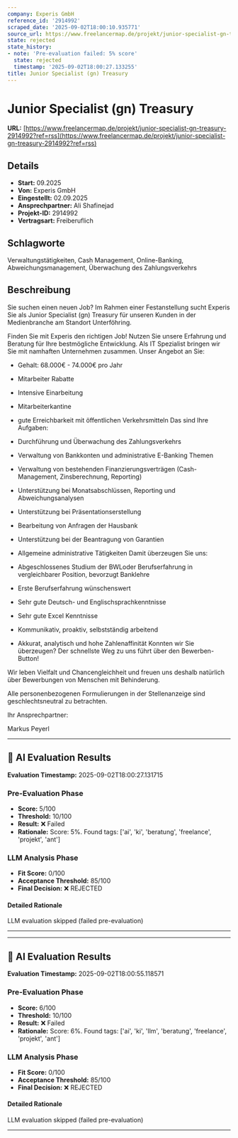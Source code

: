 ```yaml
---
company: Experis GmbH
reference_id: '2914992'
scraped_date: '2025-09-02T18:00:10.935771'
source_url: https://www.freelancermap.de/projekt/junior-specialist-gn-treasury-2914992?ref=rss
state: rejected
state_history:
- note: 'Pre-evaluation failed: 5% score'
  state: rejected
  timestamp: '2025-09-02T18:00:27.133255'
title: Junior Specialist (gn) Treasury
---
```



# Junior Specialist (gn) Treasury
**URL:** [https://www.freelancermap.de/projekt/junior-specialist-gn-treasury-2914992?ref=rss](https://www.freelancermap.de/projekt/junior-specialist-gn-treasury-2914992?ref=rss)
## Details
- **Start:** 09.2025
- **Von:** Experis GmbH
- **Eingestellt:** 02.09.2025
- **Ansprechpartner:** Ali Shafinejad
- **Projekt-ID:** 2914992
- **Vertragsart:** Freiberuflich

## Schlagworte
Verwaltungstätigkeiten, Cash Management, Online-Banking, Abweichungsmanagement, Überwachung des Zahlungsverkehrs

## Beschreibung
Sie suchen einen neuen Job?
Im Rahmen einer Festanstellung sucht Experis Sie als Junior Specialist (gn) Treasury für unseren Kunden in der Medienbranche am Standort Unterföhring.

Finden Sie mit Experis den richtigen Job! Nutzen Sie unsere Erfahrung und Beratung für Ihre bestmögliche Entwicklung. Als IT Spezialist bringen wir Sie mit namhaften Unternehmen zusammen.
Unser Angebot an Sie:

- Gehalt: 68.000€ - 74.000€ pro Jahr
- Mitarbeiter Rabatte
- Intensive Einarbeitung
- Mitarbeiterkantine
- gute Erreichbarkeit mit öffentlichen Verkehrsmitteln
Das sind Ihre Aufgaben:

- Durchführung und Überwachung des Zahlungsverkehrs
- Verwaltung von Bankkonten und administrative E-Banking Themen
- Verwaltung von bestehenden Finanzierungsverträgen (Cash-Management, Zinsberechnung, Reporting)
- Unterstützung bei Monatsabschlüssen, Reporting und Abweichungsanalysen
- Unterstützung bei Präsentationserstellung
- Bearbeitung von Anfragen der Hausbank
- Unterstützung bei der Beantragung von Garantien
- Allgemeine administrative Tätigkeiten
Damit überzeugen Sie uns:

- Abgeschlossenes Studium der BWLoder Berufserfahrung in vergleichbarer Position, bevorzugt Banklehre
- Erste Berufserfahrung wünschenswert
- Sehr gute Deutsch- und Englischsprachkenntnisse
- Sehr gute Excel Kenntnisse
- Kommunikativ, proaktiv, selbstständig arbeitend
- Akkurat, analytisch und hohe Zahlenaffinität
Konnten wir Sie überzeugen?
Der schnellste Weg zu uns führt über den Bewerben-Button!

Wir leben Vielfalt und Chancengleichheit und freuen uns deshalb natürlich über Bewerbungen von Menschen mit Behinderung.

Alle personenbezogenen Formulierungen in der Stellenanzeige sind geschlechtsneutral zu betrachten.

Ihr Ansprechpartner:

Markus Peyerl

---

## 🤖 AI Evaluation Results

**Evaluation Timestamp:** 2025-09-02T18:00:27.131715

### Pre-Evaluation Phase
- **Score:** 5/100
- **Threshold:** 10/100
- **Result:** ❌ Failed
- **Rationale:** Score: 5%. Found tags: ['ai', 'ki', 'beratung', 'freelance', 'projekt', 'ant']

### LLM Analysis Phase
- **Fit Score:** 0/100
- **Acceptance Threshold:** 85/100
- **Final Decision:** ❌ REJECTED

#### Detailed Rationale
LLM evaluation skipped (failed pre-evaluation)

---


---

## 🤖 AI Evaluation Results

**Evaluation Timestamp:** 2025-09-02T18:00:55.118571

### Pre-Evaluation Phase
- **Score:** 6/100
- **Threshold:** 10/100
- **Result:** ❌ Failed
- **Rationale:** Score: 6%. Found tags: ['ai', 'ki', 'llm', 'beratung', 'freelance', 'projekt', 'ant']

### LLM Analysis Phase
- **Fit Score:** 0/100
- **Acceptance Threshold:** 85/100
- **Final Decision:** ❌ REJECTED

#### Detailed Rationale
LLM evaluation skipped (failed pre-evaluation)

---
